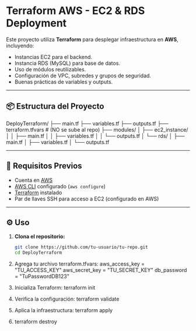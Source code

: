 # Terraform AWS - EC2 & RDS Deployment

Este proyecto utiliza **Terraform** para desplegar infraestructura en **AWS**, incluyendo:

- Instancias EC2 para el backend.
- Instancia RDS (MySQL) para base de datos.
- Uso de módulos reutilizables.
- Configuración de VPC, subredes y grupos de seguridad.
- Buenas prácticas de variables y outputs.

---

## 📦 Estructura del Proyecto

DeployTerraform/
├── main.tf
├── variables.tf
├── outputs.tf
├── terraform.tfvars # (NO se sube al repo)
├── modules/
│ ├── ec2_instance/
│ │ ├── main.tf
│ │ ├── variables.tf
│ │ └── outputs.tf
│ └── rds/
│ ├── main.tf
│ ├── variables.tf
│ └── outputs.tf

---

## 🚀 Requisitos Previos

- Cuenta en [AWS](https://aws.amazon.com/)
- [AWS CLI](https://aws.amazon.com/cli/) configurado (`aws configure`)
- [Terraform](https://www.terraform.io/downloads.html) instalado
- Par de llaves SSH para acceso a EC2 (configurado en AWS)

---

## ⚙️ Uso

1. **Clona el repositorio:**

   ```bash
   git clone https://github.com/tu-usuario/tu-repo.git
   cd DeployTerraform

2. Agrega tu archivo terraform.tfvars:
aws_access_key = "TU_ACCESS_KEY"
aws_secret_key = "TU_SECRET_KEY"
db_password    = "TuPasswordDB123"

3. Inicializa Terraform:
terraform init

4. Verifica la configuración:
terraform validate

5. Aplica la infraestructura:
terraform apply

6. terraform destroy